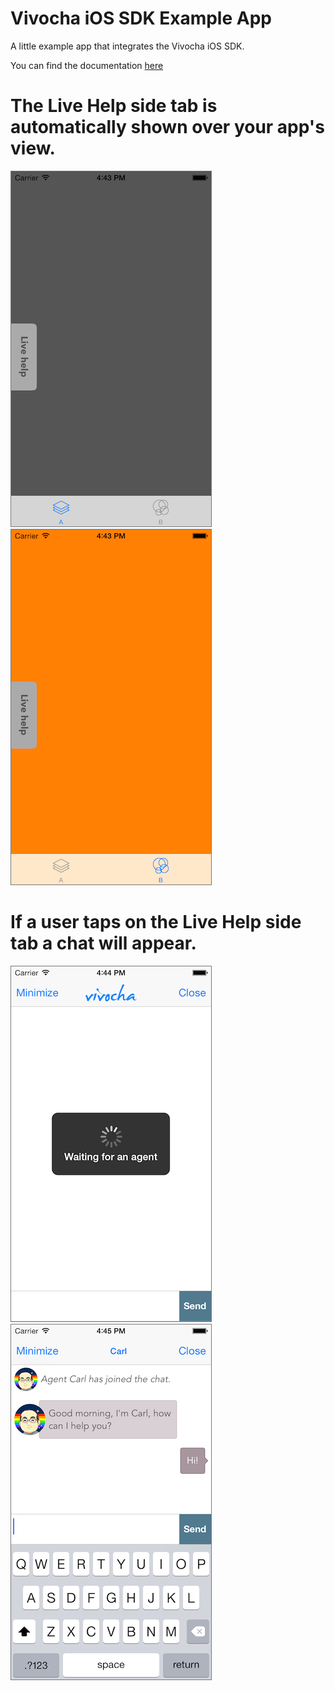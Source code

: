 Vivocha iOS SDK Example App
===============

A little example app that integrates the Vivocha iOS SDK.

You can find the documentation [here](http://docs.vivocha.com/display/VVCJ/iOS+SDK)

# The Live Help side tab is automatically shown over your app's view.
<img src="/screenshots/app_example_a.png?raw=true" style="border:1px solid #787878;"> &nbsp; <img src="/screenshots/app_example_b.png?raw=true" style="border:1px solid #787878;">

# If a user taps on the Live Help side tab a chat will appear.

<img src="/screenshots/chat_loading_waiting.png?raw=true" style="border:1px solid #787878;"> &nbsp; <img src="/screenshots/chat.png?raw=true" style="border:1px solid #787878;">
